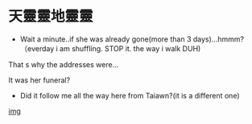 # 天靈靈地靈靈

- Wait a minute..if she was already gone(more than 3 days)...hmmm?（everday i am shuffling. STOP it. the way i walk DUH)

That s why the addresses were...

It was her funeral?

- Did it follow me all the way here from Taiawn?(it is a different one)

[img](https://as2.ftcdn.net/v2/jpg/06/03/64/21/1000_F_603642100_CSzS87WPNz9tV4CNxBHun8MJXth5y0iw.jpg)

